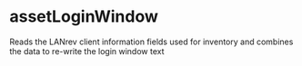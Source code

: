 # assetLoginWindow
Reads the LANrev client information fields used for inventory and combines the data to re-write the login window text
